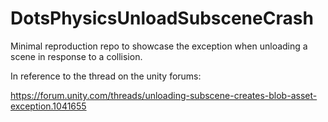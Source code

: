 # DotsPhysicsUnloadSubsceneCrash
Minimal reproduction repo to showcase the exception when unloading a scene in response to a collision.


In reference to the thread on the unity forums:

https://forum.unity.com/threads/unloading-subscene-creates-blob-asset-exception.1041655
